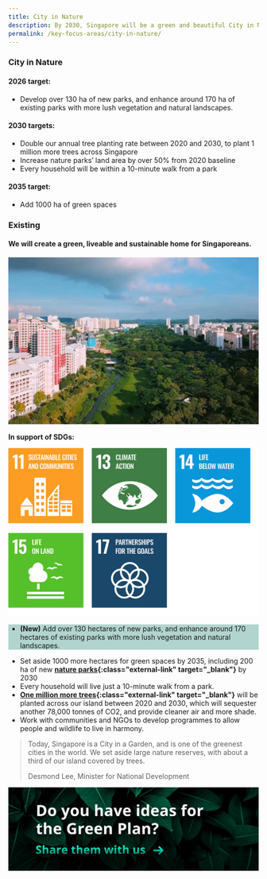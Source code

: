 ```yaml
---
title: City in Nature
description: By 2030, Singapore will be a green and beautiful City in Nature. Learn how we will live, work, and play closer to nature.  
permalink: /key-focus-areas/city-in-nature/
---
```



### City in Nature 

#### 2026 target:
- Develop over 130 ha of new parks, and enhance around 170 ha of existing parks with more lush vegetation and natural landscapes.

#### 2030 targets:
- Double our annual tree planting rate between 2020 and 2030, to plant 1 million more trees across Singapore
- Increase nature parks’ land area by over 50% from 2020 baseline
- Every household will be within a 10-minute walk from a park

#### 2035 target:
- Add 1000 ha of green spaces


### Existing



#### We will create a green, liveable and sustainable home for Singaporeans.

![City in Nature](/images/framework/framework_cityinnature.jpg)

**In support of SDGs:**

<div class="sdg-container">
	<img class="sdg-image" src="/images/framework/cityinnature_01.jpg" alt="11 13 14" />
	<img class="sdg-image" src="/images/framework/cityinnature_02.jpg" alt="15 17" />
</div>

<div style="background-color:#b2d4ce;">
	<ul>
	<li><strong>(New)</strong> Add over 130 hectares of new parks, and enhance around 170 hectares of existing parks with more lush vegetation and natural landscapes.
	</li>
	</ul>
</div>

- Set aside 1000 more hectares for green spaces by 2035, including 200 ha of new **[nature parks](https://www.mnd.gov.sg/our-work/greening-our-home/greenery){:class="external-link" target="_blank"}** by 2030
- Every household will live just a 10-minute walk from a park. 
- **[One million more trees](https://www.nparks.gov.sg/treessg/one-million-trees-movement){:class="external-link" target="_blank"}** will be planted across our island between 2020 and 2030, which will sequester another 78,000 tonnes of CO2, and provide cleaner air and more shade.
- Work with communities and NGOs to develop programmes to allow people and wildlife to live in harmony.



<blockquote>
  <p>Today, Singapore is a City in a Garden, and is  one of the greenest cities in the world. We set aside large nature reserves, with about a third of our island covered by trees.</p>
  <span class="author">Desmond Lee, Minister for National Development</span>
</blockquote>

[![Ideas](/images/framework/framework_ideas.jpg)](https://form.gov.sg/6013d365bedd790011bb9c86)

<!-- FORM EMBED
<iframe id="iframe" src="https://form.gov.sg/6013d365bedd790011bb9c86" style="width:100%;height:500px"></iframe>
<div style="font-family:Sans-Serif;font-size:12px;color:#999;opacity:0.5;padding-top:5px">Powered by <a href="https://form.gov.sg" style="color: #999">FormSG</a></div> -->

